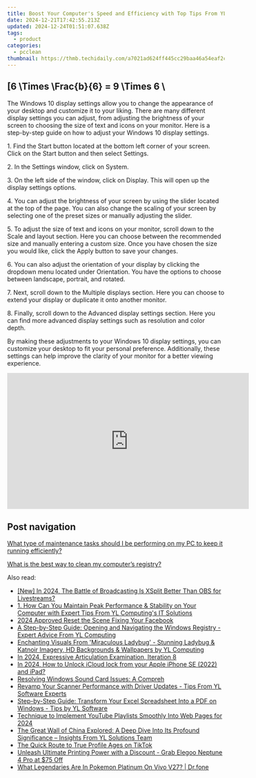 ```yaml
---
title: Boost Your Computer's Speed and Efficiency with Top Tips From YL Computing
date: 2024-12-21T17:42:55.213Z
updated: 2024-12-24T01:51:07.638Z
tags:
  - product
categories:
  - pcclean
thumbnail: https://thmb.techidaily.com/a7021ad624ff445cc29baa46a54eaf2cd9c23802b899b1042a541c20e9321a2f.jpg
---
```


## \[6 \Times \Frac{b}{6} = 9 \Times 6 \

The Windows 10 display settings allow you to change the appearance of your desktop and customize it to your liking. There are many different display settings you can adjust, from adjusting the brightness of your screen to choosing the size of text and icons on your monitor. Here is a step-by-step guide on how to adjust your Windows 10 display settings. 

1\. Find the Start button located at the bottom left corner of your screen. Click on the Start button and then select Settings.

2\. In the Settings window, click on System.

3\. On the left side of the window, click on Display. This will open up the display settings options. 

4\. You can adjust the brightness of your screen by using the slider located at the top of the page. You can also change the scaling of your screen by selecting one of the preset sizes or manually adjusting the slider.

5\. To adjust the size of text and icons on your monitor, scroll down to the Scale and layout section. Here you can choose between the recommended size and manually entering a custom size. Once you have chosen the size you would like, click the Apply button to save your changes.

6\. You can also adjust the orientation of your display by clicking the dropdown menu located under Orientation. You have the options to choose between landscape, portrait, and rotated.

7\. Next, scroll down to the Multiple displays section. Here you can choose to extend your display or duplicate it onto another monitor.

8\. Finally, scroll down to the Advanced display settings section. Here you can find more advanced display settings such as resolution and color depth. 

By making these adjustments to your Windows 10 display settings, you can customize your desktop to fit your personal preference. Additionally, these settings can help improve the clarity of your monitor for a better viewing experience.

<!-- affiliate ads begin -->
<iframe width="560" height="315" src="https://www.youtube.com/embed/jjGL9wFdlbo?si=Vb1JgZqRXNc03UGG" title="YouTube video player" frameborder="0" allow="accelerometer; autoplay; clipboard-write; encrypted-media; gyroscope; picture-in-picture; web-share" referrerpolicy="strict-origin-when-cross-origin" allowfullscreen></iframe>
<!-- affiliate ads end -->

## Post navigation

[What type of maintenance tasks should I be performing on my PC to keep it running efficiently?](https://tools.techidaily.com/pcclean/products/)

[What is the best way to clean my computer’s registry?](https://tools.techidaily.com/pcclean/products/)

<ins class="adsbygoogle"
     style="display:block"
     data-ad-format="autorelaxed"
     data-ad-client="ca-pub-7571918770474297"
     data-ad-slot="1223367746"></ins>

<ins class="adsbygoogle"
     style="display:block"
     data-ad-client="ca-pub-7571918770474297"
     data-ad-slot="8358498916"
     data-ad-format="auto"
     data-full-width-responsive="true"></ins>

<span class="atpl-alsoreadstyle">Also read:</span>
<div><ul>
<li><a href="https://fox-boxes.techidaily.com/new-in-2024-the-battle-of-broadcasting-is-xsplit-better-than-obs-for-livestreams/"><u>[New] In 2024, The Battle of Broadcasting Is XSplit Better Than OBS for Livestreams?</u></a></li>
<li><a href="https://win-hot.techidaily.com/1-how-can-you-maintain-peak-performance-and-stability-on-your-computer-with-expert-tips-from-yl-computings-it-solutions/"><u>1. How Can You Maintain Peak Performance & Stability on Your Computer with Expert Tips From YL Computing's IT Solutions</u></a></li>
<li><a href="https://facebook-videos.techidaily.com/2024-approved-reset-the-scene-fixing-your-facebook/"><u>2024 Approved Reset the Scene Fixing Your Facebook</u></a></li>
<li><a href="https://win-hot.techidaily.com/a-step-by-step-guide-opening-and-navigating-the-windows-registry-expert-advice-from-yl-computing/"><u>A Step-by-Step Guide: Opening and Navigating the Windows Registry - Expert Advice From YL Computing</u></a></li>
<li><a href="https://win-hot.techidaily.com/enchanting-visuals-from-miraculous-ladybug-stunning-ladybug-and-katnoir-imagery-hd-backgrounds-and-wallpapers-by-yl-computing/"><u>Enchanting Visuals From 'Miraculous Ladybug' - Stunning Ladybug & Katnoir Imagery, HD Backgrounds & Wallpapers by YL Computing</u></a></li>
<li><a href="https://digital-screen-recording.techidaily.com/in-2024-expressive-articulation-examination-iteration-8/"><u>In 2024, Expressive Articulation Examination, Iteration 8</u></a></li>
<li><a href="https://activate-lock.techidaily.com/in-2024-how-to-unlock-icloud-lock-from-your-apple-iphone-se-2022-and-ipad-by-drfone-ios/"><u>In 2024, How to Unlock iCloud lock from your Apple iPhone SE (2022) and iPad?</u></a></li>
<li><a href="https://win-hot.techidaily.com/resolving-windows-sound-card-issues-a-compreh/"><u>Resolving Windows Sound Card Issues: A Compreh</u></a></li>
<li><a href="https://win-hot.techidaily.com/revamp-your-scanner-performance-with-driver-updates-tips-from-yl-software-experts/"><u>Revamp Your Scanner Performance with Driver Updates - Tips From YL Software Experts</u></a></li>
<li><a href="https://win-hot.techidaily.com/step-by-step-guide-transform-your-excel-spreadsheet-into-a-pdf-on-windows-tips-by-yl-software/"><u>Step-by-Step Guide: Transform Your Excel Spreadsheet Into a PDF on Windows - Tips by YL Software</u></a></li>
<li><a href="https://facebook-video-footage.techidaily.com/technique-to-implement-youtube-playlists-smoothly-into-web-pages-for-2024/"><u>Technique to Implement YouTube Playlists Smoothly Into Web Pages for 2024</u></a></li>
<li><a href="https://win-hot.techidaily.com/the-great-wall-of-china-explored-a-deep-dive-into-its-profound-significance-insights-from-yl-solutions-team/"><u>The Great Wall of China Explored: A Deep Dive Into Its Profound Significance – Insights From YL Solutions Team</u></a></li>
<li><a href="https://extra-tips.techidaily.com/the-quick-route-to-true-profile-ages-on-tiktok/"><u>The Quick Route to True Profile Ages on TikTok</u></a></li>
<li><a href="https://hardware-tips.techidaily.com/1723125163188-unleash-ultimate-printing-power-with-a-discount-grab-elegoo-neptune-4-pro-at-75-off/"><u>Unleash Ultimate Printing Power with a Discount - Grab Elegoo Neptune 4 Pro at $75 Off</u></a></li>
<li><a href="https://change-location.techidaily.com/what-legendaries-are-in-pokemon-platinum-on-vivo-v27-drfone-by-drfone-virtual-android/"><u>What Legendaries Are In Pokemon Platinum On Vivo V27? | Dr.fone</u></a></li>
</ul></div>

